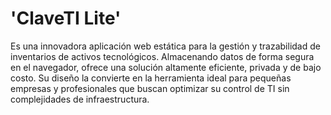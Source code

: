 # 'ClaveTI Lite'

Es una innovadora aplicación web estática para la gestión y trazabilidad de inventarios de activos tecnológicos. Almacenando datos de forma segura en el navegador, ofrece una solución altamente eficiente, privada y de bajo costo. Su diseño la convierte en la herramienta ideal para pequeñas empresas y profesionales que buscan optimizar su control de TI sin complejidades de infraestructura.